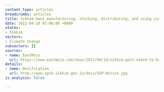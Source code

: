 ```yaml
---
content_type: articles
breadcrumbs: articles
title: Sikkim bans manufacturing, stocking, distributing, and using single-use plastic
date: 2022-04-20 07:00:00 +0000
states:
- Sikkim
sectors:
- Climate Change
subsectors: []
sources:
- name: EastMojo
  url: https://www.eastmojo.com/news/2022/04/14/sikkim-govt-asked-to-ban-plastic-bags-for-a-platic-free-state/
details:
- name: Notification
  url: http://www.spcb.sikkim.gov.in/docs/SUP-Notice.jpg
is_analysis: false

---
```

